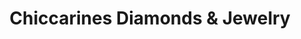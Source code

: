 ---
title: "Chiccarines Diamonds & Jewelry"
url: /collegeville/chiccarines-diamonds-and-jewelry/
shop: jewelry
---